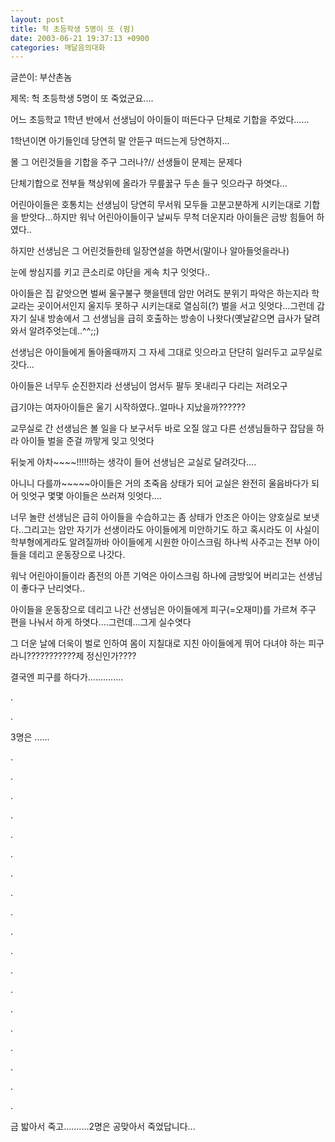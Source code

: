 ```yaml
---
layout: post
title: 헉 초등학생 5명이 또 (펌)
date: 2003-06-21 19:37:13 +0900
categories: 깨달음의대화
---
```

글쓴이: 부산촌놈
  
제목: 헉 초등학생 5명이 또 죽었군요....
  

  
어느 초등학교 1학년 반에서 선생님이 아이들이 떠든다구 단체로 기합을 주었다......
  

  
1학년이면 아기들인데 당연히 말 안듣구 떠드는게 당연하지...
  

  
몰 그 어린것들을 기합을 주구 그러나?// 선생들이 문제는 문제다
  

  
단체기합으로 전부들 책상위에 올라가 무릎꿇구 두손 들구 잇으라구 하엿다...
  

  
어린아이들은 호통치는 선생님이 당연히 무서워 모두들 고분고분하게 시키는대로 기합을 받앗다...하지만 워낙 어린아이들이구 날씨두 무척 더운지라 아이들은 금방 힘들어 하였다..
  

  
하지만 선생님은 그 어린것들한테 일장연설을 하면서(말이나 알아들엇을라나)
  

  
눈에 쌍심지를 키고 큰소리로 야단을 게속 치구 잇엇다..
  

  
아이들은 집 같앗으면 벌써 울구불구 햇을텐데 암만 어려도 분위기 파악은 하는지라 학교라는 곳이어서인지 울지두 못하구 시키는대로 열심히(?) 벌을 서고 잇엇다...그런데 갑자기 실내 방송에서 그 선생님을 급히 호출하는 방송이 나왓다(옛날같으면 급사가 달려 와서 알려주엇는데..^^;;)
  

  
선생님은 아이들에게 돌아올때까지 그 자세 그대로 잇으라고 단단히 일러두고 교무실로 갓다...
  

  
아이들은 너무두 순진한지라 선생님이 엄서두 팔두 못내리구 다리는 저려오구
  

  
급기야는 여자아이들은 울기 시작하였다..얼마나 지났을까??????
  

  
교무실로 간 선생님은 볼 일을 다 보구서두 바로 오질 않고 다른 선생님들하구 잡담을 하라 아이들 벌을 준걸 까맣게 잊고 잇엇다
  

  
뒤늦게 아차~~~~!!!!!하는 생각이 들어 선생님은 교실로 달려갓다....
  

  
아니니 다를까~~~~~아이들은 거의 초죽음 상태가 되어 교실은 완전히 울음바다가 되어 잇엇구 몇몇 아이들은 쓰러져 잇엇다....
  

  
너무 놀란 선생님은 급히 아이들을 수습하고는 좀 상태가 안조은 아이는 양호실로 보냇다..그리고는 암만 자기가 선생이라도 아이들에게 미안하기도 하고 혹시라도 이 사실이 학부형에게라도 알려질까바 아이들에게 시원한 아이스크림 하나씩 사주고는 전부 아이들을 데리고 운동장으로 나갓다.
  

  
워낙 어린아이들이라 좀전의 아픈 기억은 아이스크림 하나에 금방잊어 버리고는 선생님이 좋다구 난리엿다..
  

  
아이들을 운동장으로 데리고 나간 선생님은 아이들에게 피구(=오재미)를 가르쳐 주구 편을 나눠서 하게 하엿다....그런데...그게 실수엿다
  

  
그 더운 날에 더욱이 벌로 인하여 몸이 지칠대로 지친 아이들에게 뛰어 다녀야 하는 피구라니???????????제 정신인가????
  

  
결국엔 피구를 하다가..............
  
.
  
.
  
3명은 ......
  
.
  
.
  
.
  
.
  
.
  
.
  
.
  
.
  
.
  
.
  
.
  
.
  
.
  
.
  
.
  
.
  
.
  
.
  
.
  

  

  
금 밟아서 죽고..........2명은 공맞아서 죽었답니다...